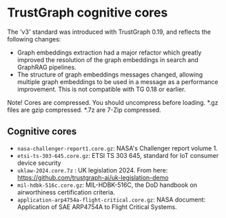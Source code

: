 
# TrustGraph cognitive cores

The 'v3' standard was introduced with TrustGraph 0.19, and reflects the
following changes:

- Graph embeddings extraction had a major refactor which greatly improved
  the resolution of the graph embeddings in search and GraphRAG pipelines.
- The structure of graph embeddings messages changed, allowing multiple
  graph embeddings to be used in a message as a performance improvement.
  This is not compatible with TG 0.18 or earlier.
  
Note!  Cores are compressed.  You should uncompress before
loading.  *.gz files are gzip compressed.  *.7z are 7-Zip compressed.
  
## Cognitive cores

- `nasa-challenger-report1.core.gz`: NASA's Challenger report volume 1.
- `etsi-ts-303-645.core.gz`: ETSI TS 303 645, standard for IoT consumer
  device security
- `uklaw-2024.core.7z` : UK legislation 2024.  From here:
  https://github.com/trustgraph-ai/uk-legislation-demo
- `mil-hdbk-516c.core.gz`: MIL-HDBK-516C, the DoD handbook on
  airworthiness certification criteria.
- `application-arp4754a-flight-critical.core.gz`: NASA document:
  Application of SAE ARP4754A to Flight Critical Systems.
